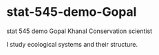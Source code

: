 # stat-545-demo-Gopal
stat 545 demo
Gopal Khanal
Conservation scientist

I study ecological systems and their structure. 
